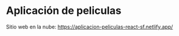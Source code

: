 # Aplicación de peliculas

Sitio web en la nube: https://aplicacion-peliculas-react-sf.netlify.app/
